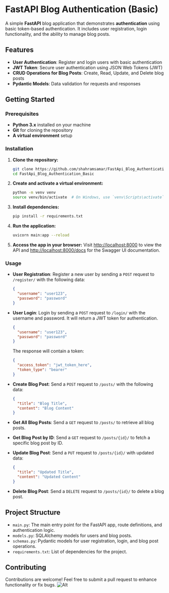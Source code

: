 # FastAPI Blog Authentication (Basic)

A simple **FastAPI** blog application that demonstrates **authentication** using basic token-based authentication. It includes user registration, login functionality, and the ability to manage blog posts.

## Features

- **User Authentication**: Register and login users with basic authentication
- **JWT Token**: Secure user authentication using JSON Web Tokens (JWT)
- **CRUD Operations for Blog Posts**: Create, Read, Update, and Delete blog posts
- **Pydantic Models**: Data validation for requests and responses

## Getting Started

### Prerequisites

- **Python 3.x** installed on your machine
- **Git** for cloning the repository
- **A virtual environment** setup

### Installation

1. **Clone the repository:**

    ```bash
    git clone https://github.com/shahramsamar/FastApi_Blog_Authentication_Basic.git
    cd FastApi_Blog_Authentication_Basic
    ```

2. **Create and activate a virtual environment:**

    ```bash
    python -m venv venv
    source venv/bin/activate  # On Windows, use `venv\Scripts\activate`
    ```

3. **Install dependencies:**

    ```bash
    pip install -r requirements.txt
    ```

4. **Run the application:**

    ```bash
    uvicorn main:app --reload
    ```

5. **Access the app in your browser:**
   Visit [http://localhost:8000](http://localhost:8000) to view the API and [http://localhost:8000/docs](http://localhost:8000/docs) for the Swagger UI documentation.

### Usage

- **User Registration**: Register a new user by sending a `POST` request to `/register/` with the following data:
  
    ```json
    {
      "username": "user123",
      "password": "password"
    }
    ```

- **User Login**: Login by sending a `POST` request to `/login/` with the username and password. It will return a JWT token for authentication.

    ```json
    {
      "username": "user123",
      "password": "password"
    }
    ```

    The response will contain a token:

    ```json
    {
      "access_token": "jwt_token_here",
      "token_type": "bearer"
    }
    ```

- **Create Blog Post**: Send a `POST` request to `/posts/` with the following data:

    ```json
    {
      "title": "Blog Title",
      "content": "Blog Content"
    }
    ```

- **Get All Blog Posts**: Send a `GET` request to `/posts/` to retrieve all blog posts.

- **Get Blog Post by ID**: Send a `GET` request to `/posts/{id}/` to fetch a specific blog post by ID.

- **Update Blog Post**: Send a `PUT` request to `/posts/{id}/` with updated data:

    ```json
    {
      "title": "Updated Title",
      "content": "Updated Content"
    }
    ```

- **Delete Blog Post**: Send a `DELETE` request to `/posts/{id}/` to delete a blog post.

## Project Structure

- `main.py`: The main entry point for the FastAPI app, route definitions, and authentication logic.
- `models.py`: SQLAlchemy models for users and blog posts.
- `schemas.py`: Pydantic models for user registration, login, and blog post operations.
- `requirements.txt`: List of dependencies for the project.

## Contributing

Contributions are welcome! Feel free to submit a pull request to enhance functionality or fix bugs.
![Alt](https://repobeats.axiom.co/api/embed/eabe6508a91fa38b4ace0060919094363916f544.svg "Repobeats analytics image")
